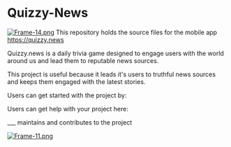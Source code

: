 # Quizzy-News
[![Frame-14.png](https://i.postimg.cc/y8VmVWHP/Frame-14.png)](https://postimg.cc/9rnRbmzR)
This repository holds the source files for the mobile app https://quizzy.news

Quizzy.news is a daily trivia game designed to engage users with the world around us and lead them to reputable news sources.

This project is useful because it leads it's users to truthful news sources and keeps them engaged with the latest stories.

Users can get started with the project by:

Users can get help with your project here:

___ maintains and contributes to the project

[![Frame-11.png](https://i.postimg.cc/GtNTChbc/Frame-11.png)](https://postimg.cc/9wdQP24S)
